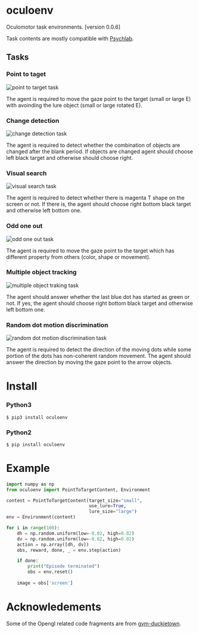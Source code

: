 # oculoenv
Oculomotor task environments. [version 0.0.6]

Task contents are mostly compatible with [Psychlab](https://arxiv.org/abs/1801.08116).

## Tasks

### Point to taget

![point to target task](./docs/images/point_to_target_task.png)

The agent is required to move the gaze point to the target (small or large E) with avoinding the lure object (small or large rotated E).

### Change detection

![change detection task](./docs/images/change_detection_task.png)

The agent is required to detect whether the combination of objects are changed after the blank period. If objects are changed agent should choose left black target and otherwise should choose right.

### Visual search

![visual search task](./docs/images/visual_search_task.png)

The agent is required to detect whether there is magenta T shape on the screen or not.
If there is, the agent should choose right bottom black target and otherwise left bottom one.

### Odd one out

![odd one out task](./docs/images/odd_one_out_task.png)

The agent is required to move the gaze point to the target which has different property from others (color, shape or movement).

### Multiple object tracking

![multiple object traking task](./docs/images/multiple_object_tracking_task.png)

The agent should answer whether the last blue dot has started as green or not.
If yes, the agent should choose right bottom black target and otherwise left bottom one.

### Random dot motion discrimination

![random dot motion discrimination task](./docs/images/random_dot_task.png)

The agent is required to detect the direction of the moving dots while some portion of the dots has non-coherent random movement. The agent should answer the direction by moving the gaze point to the arrow objects.

# Install

### Python3

```
$ pip3 install oculoenv
```

### Python2

```
$ pip install oculoenv
```

# Example

```python
import numpy as np
from oculoenv import PointToTargetContent, Environment

content = PointToTargetContent(target_size="small",
                               use_lure=True,
                               lure_size="large")
env = Environment(content)

for i in range(100):
    dh = np.random.uniform(low=-0.02, high=0.02)
    dv = np.random.uniform(low=-0.02, high=0.02)
    action = np.array([dh, dv])
    obs, reward, done, _ = env.step(action)

    if done:
        print("Episode terminated")
        obs = env.reset()
        
    image = obs['screen']
```



# Acknowledements

Some of the Opengl related code fragments are from [gym-duckietown](https://github.com/duckietown/gym-duckietown/).

